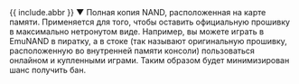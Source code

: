 <span class="tooltip_container">
	{{ include.abbr }}
	<span class="tooltip">▼
		<span class="bottom">
			Полная копия NAND, расположенная на карте памяти. Применяется для того, чтобы оставить официальную прошивку в максимально нетронутом виде. Например, вы можете играть в EmuNAND в пиратку, а в стоке (так называют оригинальную прошивку, расположенную во внутренней памяти консоли) пользоваться онлайном и купленными играми. Таким образом будет минимизирован шанс получить бан.
		</span>
	</span>
</span>